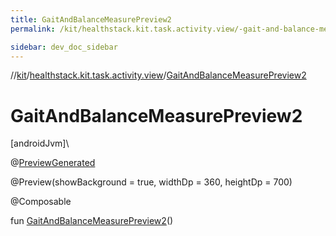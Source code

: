 ```yaml
---
title: GaitAndBalanceMeasurePreview2
permalink: /kit/healthstack.kit.task.activity.view/-gait-and-balance-measure-preview2.html

sidebar: dev_doc_sidebar
---
```

//[kit](../../index.html)/[healthstack.kit.task.activity.view](index.html)/[GaitAndBalanceMeasurePreview2](-gait-and-balance-measure-preview2.html)



# GaitAndBalanceMeasurePreview2



[androidJvm]\




@[PreviewGenerated](../healthstack.kit.annotation/-preview-generated/index.html)



@Preview(showBackground = true, widthDp = 360, heightDp = 700)



@Composable



fun [GaitAndBalanceMeasurePreview2](-gait-and-balance-measure-preview2.html)()




